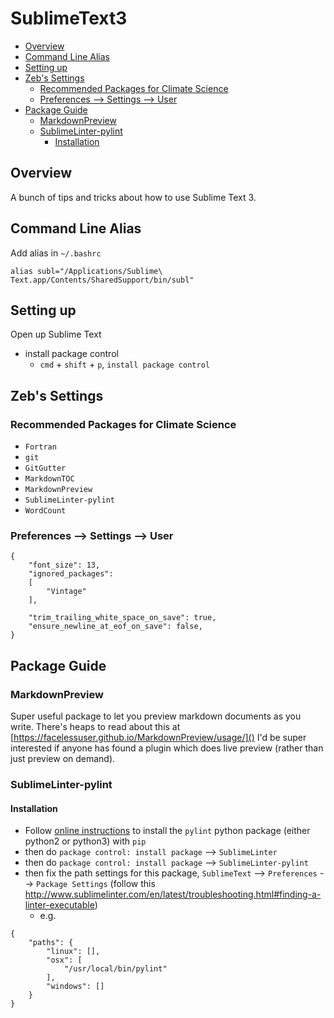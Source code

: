 # SublimeText3

<!-- MarkdownTOC autolink="true" autoanchor="true" markdown_preview="github" -->

- [Overview](#overview)
- [Command Line Alias](#command-line-alias)
- [Setting up](#setting-up)
- [Zeb's Settings](#zebs-settings)
	- [Recommended Packages for Climate Science](#recommended-packages-for-climate-science)
	- [Preferences --> Settings --> User](#preferences----settings----user)
- [Package Guide](#package-guide)
	- [MarkdownPreview](#markdownpreview)
	- [SublimeLinter-pylint](#sublimelinter-pylint)
		- [Installation](#installation)

<!-- /MarkdownTOC -->

<a id="overview"></a>
## Overview

A bunch of tips and tricks about how to use Sublime Text 3.

<a id="command-line-alias"></a>
## Command Line Alias

Add alias in `~/.bashrc`

```
alias subl="/Applications/Sublime\ Text.app/Contents/SharedSupport/bin/subl"
```

<a id="setting-up"></a>
## Setting up

Open up Sublime Text

- install package control
	- `cmd` + `shift` + `p`, `install package control`

<a id="zebs-settings"></a>
## Zeb's Settings

<a id="recommended-packages-for-climate-science"></a>
### Recommended Packages for Climate Science

- `Fortran`
- `git`
- `GitGutter`
- `MarkdownTOC`
- `MarkdownPreview`
- `SublimeLinter-pylint`
- `WordCount`

<a id="preferences----settings----user"></a>
### Preferences --> Settings --> User

```
{
	"font_size": 13,
	"ignored_packages":
	[
		"Vintage"
	],

	"trim_trailing_white_space_on_save": true,
	"ensure_newline_at_eof_on_save": false,
}
```

<a id="package-guide"></a>
## Package Guide

<a id="markdownpreview"></a>
### MarkdownPreview

Super useful package to let you preview markdown documents as you write. There's heaps to read about this at [https://facelessuser.github.io/MarkdownPreview/usage/]() I'd be super interested if anyone has found a plugin which does live preview (rather than just preview on demand).

<a id="sublimelinter-pylint"></a>
### SublimeLinter-pylint

<a id="installation"></a>
#### Installation

- Follow [online instructions](https://github.com/SublimeLinter/SublimeLinter-pylint) to install the `pylint` python package (either python2 or python3) with `pip`
- then do `package control: install package` --> `SublimeLinter`
- then do `package control: install package` --> `SublimeLinter-pylint`
- then fix the path settings for this package, `SublimeText` --> `Preferences` --> `Package Settings` (follow this http://www.sublimelinter.com/en/latest/troubleshooting.html#finding-a-linter-executable)
    - e.g.

```
{
	"paths": {
	    "linux": [],
	    "osx": [
	        "/usr/local/bin/pylint"
	    ],
	    "windows": []
	}
}
```